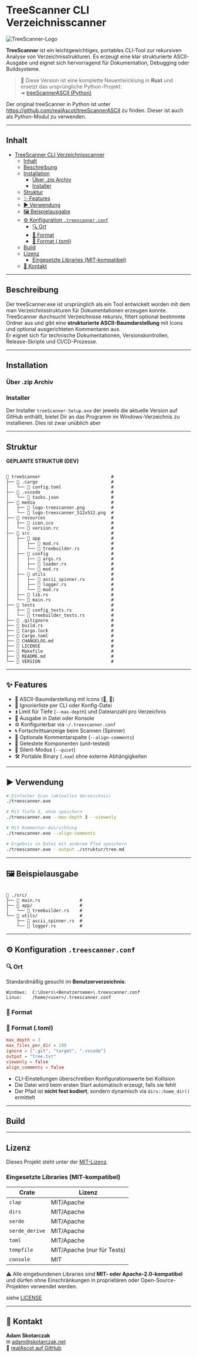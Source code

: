 # TreeScanner CLI Verzeichnisscanner

![TreeScanner-Logo](./media/logo-treescanner_512x512.png)  

**TreeScanner** ist ein leichtgewichtiges, portables CLI-Tool zur rekursiven Analyse von Verzeichnisstrukturen.
Es erzeugt eine klar strukturierte ASCII-Ausgabe und eignet sich hervorragend für Dokumentation, Debugging oder Buildsysteme.

> 🔧 Diese Version ist eine komplette Neuentwicklung in **Rust** und ersetzt das ursprüngliche Python-Projekt:  
> ➜ [treeScannerASCII (Python)](https://github.com/realAscot/treeScannerASCII)

Der original treeScanner in Python ist unter <https://github.com/realAscot/treeScannerASCII> zu finden. Dieser ist auch als Python-Modul zu verwenden.

---

## Inhalt

- [TreeScanner CLI Verzeichnisscanner](#treescanner-cli-verzeichnisscanner)
  - [Inhalt](#inhalt)
  - [Beschreibung](#beschreibung)
  - [Installation](#installation)
    - [Über .zip Archiv](#über-zip-archiv)
    - [Installer](#installer)
  - [Struktur](#struktur)
  - [✨ Features](#-features)
  - [▶️ Verwendung](#️-verwendung)
  - [🖼 Beispielausgabe](#-beispielausgabe)
  - [⚙️ Konfiguration `.treescanner.conf`](#️-konfiguration-treescannerconf)
    - [🔍 Ort](#-ort)
    - [📘 Format](#-format)
    - [📝 Format (.toml)](#-format-toml)
  - [Build](#build)
  - [Lizenz](#lizenz)
    - [Eingesetzte Libraries (MIT-kompatibel)](#eingesetzte-libraries-mit-kompatibel)
  - [💬 Kontakt](#-kontakt)

---

## Beschreibung

Der treeScanner.exe ist ursprünglich als ein Tool entwickelt worden mit dem man Verzeichnisstrukturen für Dokumentationen erzeugen konnte.  
TreeScanner durchsucht Verzeichnisse rekursiv, filtert optional bestimmte Ordner aus und gibt eine **strukturierte ASCII-Baumdarstellung** mit Icons und optional ausgerichteten Kommentaren aus.  
Er eignet sich für technische Dokumentationen, Versionskontrollen, Release-Skripte und CI/CD-Prozesse.

---

## Installation

### Über .zip Archiv

### Installer

Der Installer `treeScanner-Setup.exe` der jeweils die aktuelle Version auf GitHub enthällt, bietet Dir an das Programm im Windows-Verzeichnis zu installieren.
Dies ist zwar unüblich aber

---

## Struktur

**GEPLANTE STRUKTUR (DEV)**  

```plaintext

📁 treeScanner                           #
├── 📁 .cargo                            #
│   └── 📄 config.toml                   #
├── 📁 .vscode                           #
│   └── 📄 tasks.json                    #
├── 📁 media                             #
│   ├── 📄 logo-treescanner.png          #
│   └── 📄 logo-treescanner_512x512.png  #
├── 📁 resources                         #
│   ├── 📄 icon.ico                      #
│   └── 📄 version.rc                    #
├── 📁 src                               #
│   ├── 📁 app                           #
│   │   ├── 📄 mod.rs                    #
│   │   └── 📄 treebuilder.rs            #
│   ├── 📁 config                        #
│   │   ├── 📄 args.rs                   #
│   │   ├── 📄 loader.rs                 #
│   │   └── 📄 mod.rs                    #
│   ├── 📁 utils                         #
│   │   ├── 📄 ascii_spinner.rs          #
│   │   ├── 📄 logger.rs                 #
│   │   └── 📄 mod.rs                    #
│   ├── 📄 lib.rs                        #
│   └── 📄 main.rs                       #
├── 📁 tests                             #
│   ├── 📄 config_tests.rs               #
│   └── 📄 treebuilder_tests.rs          #
├── 📄 .gitignore                        #
├── 📄 build.rs                          #
├── 📄 Cargo.lock                        #
├── 📄 Cargo.toml                        #
├── 📄 CHANGELOG.md                      #
├── 📄 LICENSE                           #
├── 📄 Makefile                          #
├── 📄 README.md                         #
└── 📄 VERSION                           #

```

---

## ✨ Features

- 📁 ASCII-Baumdarstellung mit Icons (📁, 📄)
- 🚫 Ignorierliste per CLI oder Konfig-Datei
- ⏫ Limit für Tiefe (`--max-depth`) und Dateianzahl pro Verzeichnis
- 📄 Ausgabe in Datei oder Konsole
- ⚙ Konfigurierbar via `~/.treescanner.conf`
- 🌀 Fortschrittsanzeige beim Scannen (Spinner)
- 💬 Optionale Kommentarspalte (`--align-comments`)
- 🧪 Getestete Komponenten (unit-tested)
- 🔕 Silent-Modus (`--quiet`)
- 🛠 Portable Binary (`.exe`) ohne externe Abhängigkeiten

---

## ▶️ Verwendung

```bash
# Einfacher Scan (aktuelles Verzeichnis)
./treescanner.exe

# Mit Tiefe 3, ohne speichern
./treescanner.exe --max-depth 3 --viewonly

# Mit Kommentar-Ausrichtung
./treescanner.exe --align-comments

# Ergebnis in Datei mit anderem Pfad speichern
./treescanner.exe --output ./struktur/tree.md
```

---

## 🖼 Beispielausgabe

```plaintext

📁 ./src/
├── 📄 main.rs               #
├── 📁 app/                  #
│   └── 📄 treebuilder.rs    #
└── 📁 utils/                #
    ├── 📄 ascii_spinner.rs  #
    └── 📄 logger.rs         #

```

---

## ⚙️ Konfiguration `.treescanner.conf`

### 🔍 Ort

Standardmäßig gesucht im **Benutzerverzeichnis**:

```plaintext
Windows:  C:\Users\<Benutzername>\.treescanner.conf
Linux:    /home/<user>/.treescanner.conf
```

### 📘 Format

### 📝 Format (.toml)

```toml
max_depth = 3
max_files_per_dir = 100
ignore = [".git", "target", ".vscode"]
output = "tree.txt"
viewonly = false
align_comments = false
```

- CLI-Einstellungen überschreiben Konfigurationswerte bei Kollision  
- Die Datei wird beim ersten Start automatisch erzeugt, falls sie fehlt  
- Der Pfad ist **nicht fest kodiert**, sondern dynamisch via `dirs::home_dir()` ermittelt  

---

## Build

---

## Lizenz

Dieses Projekt steht unter der [MIT-Lizenz](./LICENSE).

### Eingesetzte Libraries (MIT-kompatibel)

| Crate           | Lizenz     |
|-----------------|------------|
| `clap`          | MIT/Apache |
| `dirs`          | MIT/Apache |
| `serde`         | MIT/Apache |
| `serde_derive`  | MIT/Apache |
| `toml`          | MIT/Apache |
| `tempfile`      | MIT/Apache (nur für Tests) |
| `console`       | MIT        |

⚠️ Alle eingebundenen Libraries sind **MIT- oder Apache-2.0-kompatibel** und dürfen ohne Einschränkungen in proprietären oder Open-Source-Projekten verwendet werden.

siehe [LICENSE](./LICENSE)  

---

## 💬 Kontakt

**Adam Skotarczak**  
✉ [adam@skotarczak.net](mailto:adam@skotarczak.net)  
🔗 [realAscot auf GitHub](https://github.com/realAscot)
